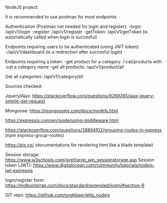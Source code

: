 NodeJS project:

It is recommended to use postman for most endpoints

Authentication (Postman not needed for login and register):
-login: /api/v1/login
-register: /api/v1/register
-getToken: /api/v1/getToken (is automatically called when login is succesful)

Endpoints requiring users to be authenticated (using JWT token):
-/api/v1/dashboard (is a redirection after succesful login)

Endpoints requiring a token:
-get product for a category: /:cat/products with :cat a category name
-get all products: /api/v1/product/all 

Get all categories:
/api/v1/category/all


Sources checked: 

Jquery/Ajax: https://stackoverflow.com/questions/9269265/ajax-jquery-simple-get-request

Mongoose: https://mongoosejs.com/docs/models.html

https://expressjs.com/en/guide/using-middleware.html

https://stackoverflow.com/questions/38894102/grouping-routes-in-express (npm express-group-routes)

https://ejs.co/ (documentations for rendering html like a blade template)

Session storage: https://www.w3schools.com/jsref/prop_win_sessionstorage.asp
Session token (JWT): https://www.digitalocean.com/community/tutorials/nodejs-jwt-expressjs

login/register form: https://mdbootstrap.com/docs/standard/extended/login/#section-6

GIT repo: https://github.com/snghbeer/ehb_nodejs
